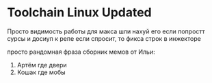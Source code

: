 # Toolchain Linux Updated
 

Просто видимость работы для макса
шли нахуй его если попростт сурсы и досиуп к репе
если спросит, то фикса строк в инжекторе

просто рандомная фраза
сборник мемов от Ильи:
1. Артëм где двери
2. Кошак где мобы
